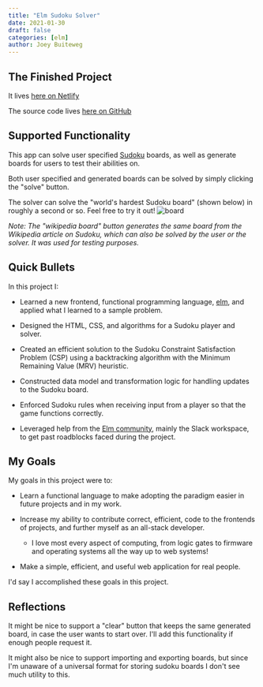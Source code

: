 ```yaml
---
title: "Elm Sudoku Solver"
date: 2021-01-30
draft: false
categories: [elm]
author: Joey Buiteweg
---
```


## The Finished Project

It lives [here on Netlify](https://elm-sudoku.netlify.app)

The source code lives [here on GitHub](https://github.com/joebb97/sandbox/tree/master/elm/sudoku)

## Supported Functionality

This app can solve user specified [Sudoku](https://en.wikipedia.org/wiki/Sudoku) boards, as well as generate boards for users to test their abilities on.

Both user specified and generated boards can be solved by simply clicking the "solve" button.

The solver can solve the "world's hardest Sudoku board" (shown below) in roughly a second or so. Feel free to try it out!
![board](/sudoku.jpg) 

_Note: The "wikipedia board" button generates the same board from the Wikipedia article on Sudoku, which can also be solved by the user or the solver. It was used for testing purposes._

## Quick Bullets

In this project I:

* Learned a new frontend, functional programming language, [elm](https://elm-lang.org/), and applied what I learned to a sample problem.

* Designed the HTML, CSS, and algorithms for a Sudoku player and solver.

* Created an efficient solution to the Sudoku Constraint Satisfaction Problem (CSP) using a backtracking algorithm with the Minimum Remaining Value (MRV) heuristic.

* Constructed data model and transformation logic for handling updates to the Sudoku board.

* Enforced Sudoku rules when receiving input from a player so that the game functions correctly.

* Leveraged help from the [Elm community](https://faq.elm-community.org/), mainly the Slack workspace, to get past roadblocks faced during the project.

## My Goals

My goals in this project were to:

* Learn a functional language to make adopting the paradigm easier in future projects and in my work.

* Increase my ability to contribute correct, efficient, code to the frontends of projects, and further myself as an all-stack developer.
    * I love most every aspect of computing, from logic gates to firmware and operating systems all the way up to web systems!

* Make a simple, efficient, and useful web application for real people.

I'd say I accomplished these goals in this project.

## Reflections

It might be nice to support a "clear" button that keeps the same generated board, in case the user wants to start over. I'll add this functionality if enough people request it.

It might also be nice to support importing and exporting boards, but since I'm unaware of a universal format for storing sudoku boards I don't see much utility to this.
